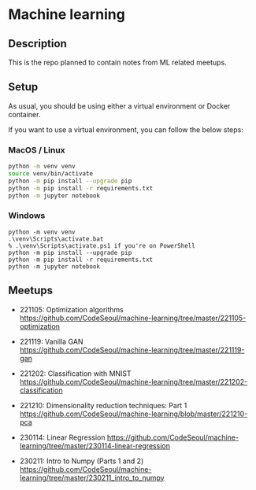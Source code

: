 # Machine learning

## Description

This is the repo planned to contain notes from ML related meetups.

## Setup
As usual, you should be using either a virtual environment or Docker container.

If you want to use a virtual environment, you can follow the below steps:

### MacOS / Linux
```bash
python -m venv venv
source venv/bin/activate
python -m pip install --upgrade pip
python -m pip install -r requirements.txt
python -m jupyter notebook
```

### Windows
```dos
python -m venv venv
.\venv\Scripts\activate.bat
% .\venv\Scripts\activate.ps1 if you're on PowerShell
python -m pip install --upgrade pip
python -m pip install -r requirements.txt
python -m jupyter notebook
```

## Meetups

- 221105: Optimization algorithms  
https://github.com/CodeSeoul/machine-learning/tree/master/221105-optimization

- 221119: Vanilla GAN  
https://github.com/CodeSeoul/machine-learning/tree/master/221119-gan

- 221202: Classification with MNIST  
https://github.com/CodeSeoul/machine-learning/tree/master/221202-classification

- 221210: Dimensionality reduction techniques: Part 1  
https://github.com/CodeSeoul/machine-learning/blob/master/221210-pca

- 230114: Linear Regression 
https://github.com/CodeSeoul/machine-learning/tree/master/230114-linear-regression

- 230211: Intro to Numpy (Parts 1 and 2)
https://github.com/CodeSeoul/machine-learning/tree/master/230211_intro_to_numpy
